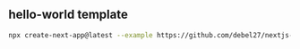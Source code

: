 ## hello-world template

```bash
npx create-next-app@latest --example https://github.com/debel27/nextjs-templates/tree/main/templates/hello-world
```